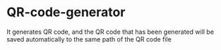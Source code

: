# QR-code-generator
It generates QR code, and the QR code that has been generated will be saved automatically to the same path of the QR code file
